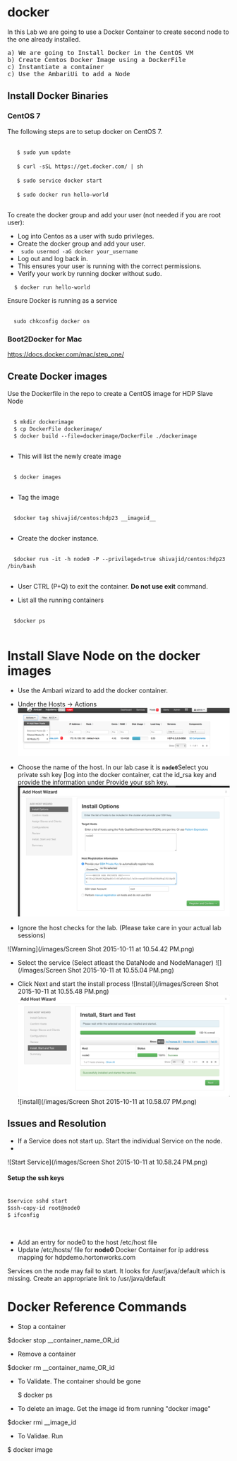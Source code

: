 # docker

In this Lab we are going to use a Docker Container to create second node to the one already installed.

<pre>
a) We are going to Install Docker in the CentOS VM
b) Create Centos Docker Image using a DockerFile
c) Instantiate a container
c) Use the AmbariUi to add a Node
</pre>

## Install Docker Binaries

### CentOS 7
The following steps are to setup docker on CentOS 7.
<pre>
<code>
   $ sudo yum update

   $ curl -sSL https://get.docker.com/ | sh

   $ sudo service docker start

   $ sudo docker run hello-world
</code>
</pre>

To create the docker group and add your user (not needed if you are root user):

* Log into Centos as a user with sudo privileges.
* Create the docker group and add your user.
* <code> sudo usermod -aG docker your_username </code>
* Log out and log back in.
* This ensures your user is running with the correct permissions.
* Verify your work by running docker without sudo.

<pre>
 <code> $ docker run hello-world</code>
</pre>
Ensure Docker is running as a service
<pre><code>
  sudo chkconfig docker on
</pre></code>

### Boot2Docker for Mac
  https://docs.docker.com/mac/step_one/

## Create Docker images 

Use the Dockerfile in the repo to create a CentOS image for HDP Slave Node
<pre>
<code>
  $ mkdir dockerimage
  $ cp DockerFile dockerimage/
  $ docker build --file=dockerimage/DockerFile ./dockerimage
</code>
</pre>

+ This will list the newly create image
<pre>
<code>
  $ docker images 
</code>
</pre>

+ Tag the image
<pre>
<code>
  $docker tag shivajid/centos:hdp23 __imageid__
</code>
</pre>

+ Create the docker instance. 

<pre>
<code>
  $docker run -it -h node0 -P --privileged=true shivajid/centos:hdp23 /bin/bash
</code>
</pre>

+  User CTRL (P+Q) to exit the container. <b>Do not use exit</b> command.

+ List all the running containers
<pre><code>
  $docker ps
</code> </pre>

#  Install Slave Node on the docker images

+ Use the Ambari wizard to add the docker container. 

+ Under the Hosts -> Actions
![Add Hosts](/images/Screen%20Shot%202015-10-11%20at%2010.48.10%20PM.png)

+ Choose the name of the host. In our lab case it is <b><code>node0</code></b>Select you private ssh key [log into the docker container, cat the id_rsa key and provide the information under Provide your ssh key. 
![Put the node information](/images/Screen%20Shot%202015-10-11%20at%2010.52.10%20PM.png) 

+ Ignore the host checks for the lab. (Please take care in your actual lab sessions)

![Warning](/images/Screen Shot 2015-10-11 at 10.54.42 PM.png) 

+ Select the service (Select atleast the DataNode and NodeManager)
 ![](/images/Screen Shot 2015-10-11 at 10.55.04 PM.png)

+ Click Next and start the install process
![Install](/images/Screen Shot 2015-10-11 at 10.55.48 PM.png)
![Install](/images/Screen%20Shot%202015-10-11%20at%2010.58.00%20PM.png)
![install](/images/Screen Shot 2015-10-11 at 10.58.07 PM.png)

## Issues and Resolution

+ If a Service does not start up. Start the individual Service on the node.
+ 
![Start Service](/images/Screen Shot 2015-10-11 at 10.58.24 PM.png)

#### Setup the ssh keys
<pre>
<code>
$service sshd start
$ssh-copy-id root@node0
$ ifconfig

</code>
</pre>

+  Add an entry for node0 to the host /etc/host file
+ Update /etc/hosts/ file for <b>node0</b> Docker Container  for ip address mapping for hdpdemo.hortonworks.com

Services on the node may fail to start. It looks for /usr/java/default which is missing. Create an appropriate link to /usr/java/default 

# Docker Reference Commands
+  Stop a container

  $docker stop __container_name_OR_id

+  Remove a container

  $docker rm __container_name_OR_id

+ To Validate. The container should be gone

  $ docker ps

+  To delete an image. Get the image id from running "docker image"

  $docker rmi __image_id

+  To Validae. Run 

  $ docker image


